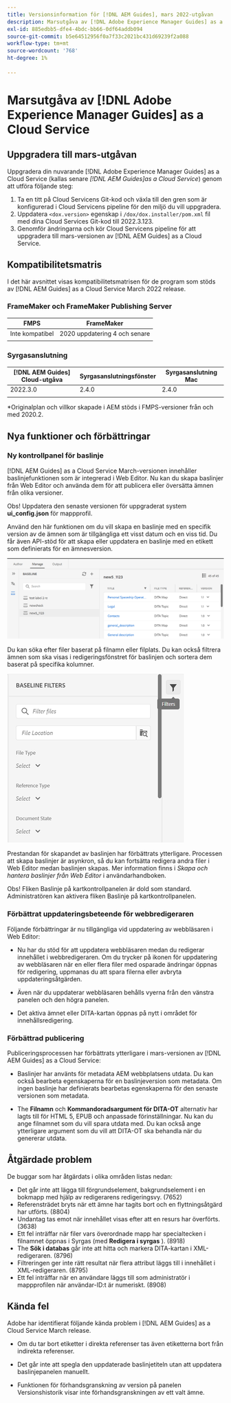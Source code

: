 ```yaml
---
title: Versionsinformation för [!DNL AEM Guides], mars 2022-utgåvan
description: Marsutgåva av [!DNL Adobe Experience Manager Guides] as a Cloud Service
exl-id: 885edbb5-dfe4-4bdc-bb66-0df64addb094
source-git-commit: b5e64512956f0a7f33c2021bc431d69239f2a088
workflow-type: tm+mt
source-wordcount: '768'
ht-degree: 1%

---
```


# Marsutgåva av [!DNL Adobe Experience Manager Guides] as a Cloud Service

## Uppgradera till mars-utgåvan

Uppgradera din nuvarande [!DNL Adobe Experience Manager Guides] as a Cloud Service (kallas senare *[!DNL AEM Guides]as a Cloud Service*) genom att utföra följande steg:
1. Ta en titt på Cloud Servicens Git-kod och växla till den gren som är konfigurerad i Cloud Servicens pipeline för den miljö du vill uppgradera.
2. Uppdatera `<dox.version>` egenskap i `/dox/dox.installer/pom.xml` fil med dina Cloud Services Git-kod till 2022.3.123.
3. Genomför ändringarna och kör Cloud Servicens pipeline för att uppgradera till mars-versionen av [!DNL AEM Guides] as a Cloud Service.

## Kompatibilitetsmatris

I det här avsnittet visas kompatibilitetsmatrisen för de program som stöds av [!DNL AEM Guides] as a Cloud Service March 2022 release.

### FrameMaker och FrameMaker Publishing Server

| FMPS | FrameMaker |
| --- | --- |
| Inte kompatibel | 2020 uppdatering 4 och senare |
|  |  |


### Syrgasanslutning

| [!DNL AEM Guides] Cloud-utgåva | Syrgasanslutningsfönster | Syrgasanslutning Mac |
| --- | --- | --- |
| 2022.3.0 | 2.4.0 | 2.4.0 |
|  |  |  |

*Originalplan och villkor skapade i AEM stöds i FMPS-versioner från och med 2020.2.

## Nya funktioner och förbättringar

### Ny kontrollpanel för baslinje

[!DNL AEM Guides] as a Cloud Service March-versionen innehåller baslinjefunktionen som är integrerad i Web Editor. Nu kan du skapa baslinjer från Web Editor och använda dem för att publicera eller översätta ämnen från olika versioner.

Obs! Uppdatera den senaste versionen för uppgraderat system **ui_config.json** för mappprofil.

Använd den här funktionen om du vill skapa en baslinje med en specifik version av de ämnen som är tillgängliga ett visst datum och en viss tid. Du får även API-stöd för att skapa eller uppdatera en baslinje med en etikett som definierats för en ämnesversion.

![fliken hantera baslinje](assets/baseline-manage.png)

Du kan söka efter filer baserat på filnamn eller filplats. Du kan också filtrera ämnen som ska visas i redigeringsfönstret för baslinjen och sortera dem baserat på specifika kolumner.

![fliken hantera baslinje](assets/baseline-filter.png)

Prestandan för skapandet av baslinjen har förbättrats ytterligare. Processen att skapa baslinjer är asynkron, så du kan fortsätta redigera andra filer i Web Editor medan baslinjen skapas. Mer information finns i *Skapa och hantera baslinjer från Web Editor* i användarhandboken.

Obs! Fliken Baslinje på kartkontrollpanelen är dold som standard. Administratören kan aktivera fliken Baslinje på kartkontrollpanelen.

### Förbättrat uppdateringsbeteende för webbredigeraren

Följande förbättringar är nu tillgängliga vid uppdatering av webbläsaren i Web Editor:

* Nu har du stöd för att uppdatera webbläsaren medan du redigerar innehållet i webbredigeraren. Om du trycker på ikonen för uppdatering av webbläsaren när en eller flera filer med osparade ändringar öppnas för redigering, uppmanas du att spara filerna eller avbryta uppdateringsåtgärden.

* Även när du uppdaterar webbläsaren behålls vyerna från den vänstra panelen och den högra panelen.

* Det aktiva ämnet eller DITA-kartan öppnas på nytt i området för innehållsredigering.

### Förbättrad publicering

Publiceringsprocessen har förbättrats ytterligare i mars-versionen av [!DNL AEM Guides] as a Cloud Service:

* Baslinjer har använts för metadata AEM webbplatsens utdata. Du kan också bearbeta egenskaperna för en baslinjeversion som metadata. Om ingen baslinje har definierats bearbetas egenskaperna för den senaste versionen som metadata.

* The **Filnamn** och **Kommandoradsargument för DITA-OT** alternativ har lagts till för HTML 5, EPUB och anpassade förinställningar. Nu kan du ange filnamnet som du vill spara utdata med. Du kan också ange ytterligare argument som du vill att DITA-OT ska behandla när du genererar utdata.

## Åtgärdade problem

De buggar som har åtgärdats i olika områden listas nedan:

* Det går inte att lägga till förgrundselement, bakgrundselement i en bokmapp med hjälp av redigerarens redigeringsvy. (7652)
* Referensträdet bryts när ett ämne har tagits bort och en flyttningsåtgärd har utförts. (8804)
* Undantag tas emot när innehållet visas efter att en resurs har överförts. (3638)
* Ett fel inträffar när filer vars överordnade mapp har specialtecken i filnamnet öppnas i Syrgas (med **Redigera i syrgas** ). (8918)
* The **Sök i databas** går inte att hitta och markera DITA-kartan i XML-redigeraren. (8796)
* Filtreringen ger inte rätt resultat när flera attribut läggs till i innehållet i XML-redigeraren. (8795)
* Ett fel inträffar när en användare läggs till som administratör i mappprofilen när användar-ID:t är numeriskt. (8908)

## Kända fel

Adobe har identifierat följande kända problem i [!DNL AEM Guides] as a Cloud Service March release.

* Om du tar bort etiketter i direkta referenser tas även etiketterna bort från indirekta referenser.

* Det går inte att spegla den uppdaterade baslinjetiteln utan att uppdatera baslinjepanelen manuellt.

* Funktionen för förhandsgranskning av version på panelen Versionshistorik visar inte förhandsgranskningen av ett valt ämne.
